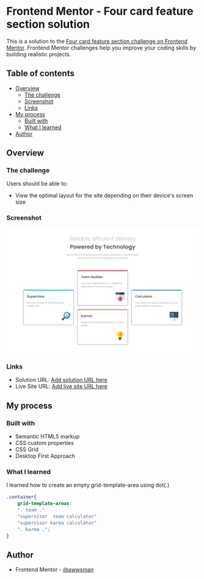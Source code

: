 # Frontend Mentor - Four card feature section solution

This is a solution to the [Four card feature section challenge on Frontend Mentor](https://www.frontendmentor.io/challenges/four-card-feature-section-weK1eFYK). Frontend Mentor challenges help you improve your coding skills by building realistic projects. 

## Table of contents

- [Overview](#overview)
  - [The challenge](#the-challenge)
  - [Screenshot](#screenshot)
  - [Links](#links)
- [My process](#my-process)
  - [Built with](#built-with)
  - [What I learned](#what-i-learned)
- [Author](#author)




## Overview

### The challenge

Users should be able to:

- View the optimal layout for the site depending on their device's screen size

### Screenshot

![](images/screenshot.png)


### Links

- Solution URL: [Add solution URL here](https://your-solution-url.com)
- Live Site URL: [Add live site URL here](https://your-live-site-url.com)

## My process

### Built with

- Semantic HTML5 markup
- CSS custom properties
- CSS Grid
- Desktop First Approach



### What I learned

I learned how to create an empty grid-template-area using dot(.)


```css
.container{
    grid-template-areas: 
    ". team ."
    "supervisor  team calculator"
    "supervisor karma calculator"
    ". karma .";
}
```




## Author


- Frontend Mentor - [@awwsman](https://www.frontendmentor.io/profile/awwsman)



